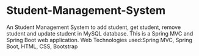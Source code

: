 # Student-Management-System
An Student Management System to add student, get student, remove student and update student in MySQL database. This is a Spring MVC and Spring Boot web application.
Web Technologies used:Spring MVC, Spring Boot, HTML, CSS, Bootstrap  

